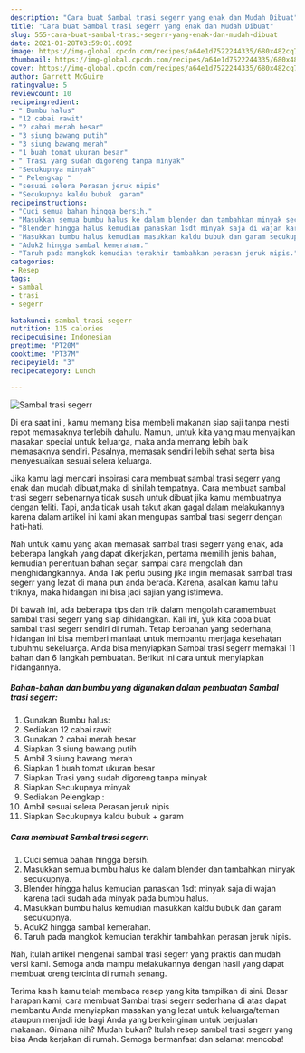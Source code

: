 ```yaml
---
description: "Cara buat Sambal trasi segerr yang enak dan Mudah Dibuat"
title: "Cara buat Sambal trasi segerr yang enak dan Mudah Dibuat"
slug: 555-cara-buat-sambal-trasi-segerr-yang-enak-dan-mudah-dibuat
date: 2021-01-28T03:59:01.609Z
image: https://img-global.cpcdn.com/recipes/a64e1d7522244335/680x482cq70/sambal-trasi-segerr-foto-resep-utama.jpg
thumbnail: https://img-global.cpcdn.com/recipes/a64e1d7522244335/680x482cq70/sambal-trasi-segerr-foto-resep-utama.jpg
cover: https://img-global.cpcdn.com/recipes/a64e1d7522244335/680x482cq70/sambal-trasi-segerr-foto-resep-utama.jpg
author: Garrett McGuire
ratingvalue: 5
reviewcount: 10
recipeingredient:
- " Bumbu halus"
- "12 cabai rawit"
- "2 cabai merah besar"
- "3 siung bawang putih"
- "3 siung bawang merah"
- "1 buah tomat ukuran besar"
- " Trasi yang sudah digoreng tanpa minyak"
- "Secukupnya minyak"
- " Pelengkap "
- "sesuai selera Perasan jeruk nipis"
- "Secukupnya kaldu bubuk  garam"
recipeinstructions:
- "Cuci semua bahan hingga bersih."
- "Masukkan semua bumbu halus ke dalam blender dan tambahkan minyak secukupnya."
- "Blender hingga halus kemudian panaskan 1sdt minyak saja di wajan karena tadi sudah ada minyak pada bumbu halus."
- "Masukkan bumbu halus kemudian masukkan kaldu bubuk dan garam secukupnya."
- "Aduk2 hingga sambal kemerahan."
- "Taruh pada mangkok kemudian terakhir tambahkan perasan jeruk nipis."
categories:
- Resep
tags:
- sambal
- trasi
- segerr

katakunci: sambal trasi segerr 
nutrition: 115 calories
recipecuisine: Indonesian
preptime: "PT20M"
cooktime: "PT37M"
recipeyield: "3"
recipecategory: Lunch

---
```



![Sambal trasi segerr](https://img-global.cpcdn.com/recipes/a64e1d7522244335/680x482cq70/sambal-trasi-segerr-foto-resep-utama.jpg)

Di era  saat ini , kamu memang bisa membeli makanan siap saji tanpa mesti repot memasaknya terlebih dahulu. Namun, untuk kita yang mau menyajikan masakan special untuk keluarga, maka anda memang lebih baik memasaknya sendiri. Pasalnya, memasak sendiri lebih sehat serta bisa menyesuaikan sesuai selera keluarga.

Jika kamu lagi mencari inspirasi cara membuat sambal trasi segerr yang enak dan mudah dibuat,maka di sinilah tempatnya. Cara membuat sambal trasi segerr  sebenarnya tidak susah untuk dibuat jika kamu membuatnya dengan teliti. Tapi, anda tidak usah takut akan gagal dalam melakukannya 
karena dalam artikel ini kami akan mengupas sambal trasi segerr dengan hati-hati.  



Nah untuk kamu yang akan memasak sambal trasi segerr yang enak, ada beberapa langkah yang dapat dikerjakan, pertama memilih jenis bahan, kemudian penentuan bahan segar, sampai cara mengolah dan menghidangkannya. Anda Tak perlu pusing jika ingin memasak sambal trasi segerr yang lezat di mana pun anda berada. Karena, asalkan kamu  tahu triknya, maka hidangan ini bisa jadi sajian yang istimewa.

Di bawah ini, ada beberapa tips dan trik dalam mengolah caramembuat sambal trasi segerr yang siap dihidangkan. Kali ini, yuk kita coba buat sambal trasi segerr sendiri di rumah. Tetap berbahan yang sederhana, hidangan ini bisa memberi manfaat untuk membantu menjaga kesehatan tubuhmu sekeluarga. Anda bisa menyiapkan Sambal trasi segerr memakai 11 bahan dan 6 langkah pembuatan. Berikut ini cara untuk menyiapkan hidangannya.

<!--inarticleads1-->

##### Bahan-bahan dan bumbu yang digunakan dalam pembuatan Sambal trasi segerr:

1. Gunakan  Bumbu halus:
1. Sediakan 12 cabai rawit
1. Gunakan 2 cabai merah besar
1. Siapkan 3 siung bawang putih
1. Ambil 3 siung bawang merah
1. Siapkan 1 buah tomat ukuran besar
1. Siapkan  Trasi yang sudah digoreng tanpa minyak
1. Siapkan Secukupnya minyak
1. Sediakan  Pelengkap :
1. Ambil sesuai selera Perasan jeruk nipis
1. Siapkan Secukupnya kaldu bubuk + garam




<!--inarticleads2-->

##### Cara membuat Sambal trasi segerr:

1. Cuci semua bahan hingga bersih.
1. Masukkan semua bumbu halus ke dalam blender dan tambahkan minyak secukupnya.
1. Blender hingga halus kemudian panaskan 1sdt minyak saja di wajan karena tadi sudah ada minyak pada bumbu halus.
1. Masukkan bumbu halus kemudian masukkan kaldu bubuk dan garam secukupnya.
1. Aduk2 hingga sambal kemerahan.
1. Taruh pada mangkok kemudian terakhir tambahkan perasan jeruk nipis.




Nah, itulah artikel mengenai  sambal trasi segerr  yang praktis dan mudah versi kami. Semoga anda mampu melakukannya dengan hasil yang dapat membuat oreng tercinta di rumah senang. 

Terima kasih kamu telah membaca resep yang kita tampilkan di sini. Besar harapan kami, cara membuat  Sambal trasi segerr sederhana di atas dapat membantu Anda menyiapkan masakan yang lezat untuk keluarga/teman ataupun menjadi ide bagi Anda yang berkeinginan untuk berjualan makanan. Gimana nih? Mudah bukan? Itulah resep sambal trasi segerr yang bisa Anda kerjakan di rumah. Semoga bermanfaat dan selamat mencoba!

